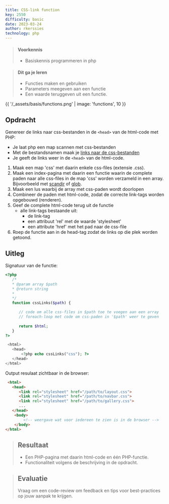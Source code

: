 ```yaml
---
title: CSS-link function
key: 2550
difficulty: basic
date: 2023-03-24
author: rkerssies
technology: php
---
```


> #### Voorkennis
> * Basiskennis programmeren in php
 
> #### Dit ga je leren
> * Functies maken en gebruiken
> * Parameters meegeven aan een functie
> * Een waarde teruggeven uit een functie.

{{ '/_assets/basis/functions.png' | image: 'functions', 10 }}


## Opdracht
Genereer de links naar css-bestanden in de `<head>` van de html-code met PHP:
* Je laat php een map scannen met css-bestanden
* Met de bestandsnamen maak je [links naar de css-bestanden](https://www.w3schools.com/Tags/tag_link.asp)
* Je geeft de links weer in de `<head>` van de html-code.

1. Maak een map 'css' met daarin enkele css-files (extensie .css).
2. Maak een index-pagina met daarin een functie waarin de complete paden naar alle css-files in de map 'css' worden verzameld in een array.<br>
  Bijvoorbeeld met [scandir](https://www.php.net/manual/en/function.scandir.php) of [glob](https://www.php.net/manual/en/function.glob.php).
  1. Maak een lus waarbij de array met css-paden wordt doorlopen
  2. Combineer de paden met html-code, zodat de correcte link-tags worden opgebouwd (renderen). 
  3. Geef de complete html-code terug uit de functie
      * alle link-tags bestaande uit:
        * de link-tag
        * een attribuut 'rel' met de waarde 'stylesheet'
        * een attribute 'href' met het pad naar de css-file
  4. Roep de functie aan in de head-tag zodat de links op die plek worden getoond.


## Uitleg


Signatuur van de functie:
```php
<?php
   /*
   * @param array $path
   * @return string
   * 
   */
   function cssLinks($path) {

      // code om alle css-files in $path toe te voegen aan een array
      // foreach-loop met code om css-paden in '$path' weer te geven
      
      return $html;
   }
?>

 <html> 
   <head>
       <?php echo cssLinks("css"); ?>
   </head> 
</html>

```

Output resulaat zichtbaar in de browser:
```html
 <html> 
   <head>
      <link rel="stylesheet" href="/path/to/layout.css">
      <link rel="stylesheet" href="/path/to/navbar.css">
      <link rel="stylesheet" href="/path/to/gallery.css">
      ...
   </head> 
    <body>
        <!-- weergave wat voor iedereen te zien is in de browser -->
    </body>
</html>
```

> ## Resultaat
> * Een PHP-pagina met daarin html-code en één PHP-functie.
> * Functionaliteit volgens de beschrijving in de opdracht.


> ## Evaluatie
> Vraag om een code-review om feedback en tips voor best-practices op jouw aanpak te krijgen.
